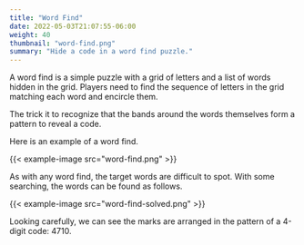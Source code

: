```yaml
---
title: "Word Find"
date: 2022-05-03T21:07:55-06:00
weight: 40
thumbnail: "word-find.png"
summary: "Hide a code in a word find puzzle."
---
```


A word find is a simple puzzle with a grid of letters and a list of words
hidden in the grid. Players need to find the sequence of letters in the
grid matching each word and encircle them.

The trick it to recognize that the bands around the words themselves form
a pattern to reveal a code.

Here is an example of a word find.

{{< example-image src="word-find.png" >}}

As with any word find, the target words are difficult to spot. With some
searching, the words can be found as follows.

{{< example-image src="word-find-solved.png" >}}

Looking carefully, we can see the marks are arranged in the pattern of a
4-digit code: 4710.

